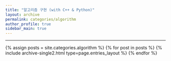 ```yaml
---
title: "알고리즘 구현 (with C++ & Python)"
layout: archive
permalink: categories/algorithm
author_profile: true
sidebar_main: true
---
```


<!-- 공백이 포함되어 있는 카테고리 이름의 경우 site.categories.['a b c'] 이런식으로! -->

***

{% assign posts = site.categories.algorithm %}
{% for post in posts %} {% include archive-single2.html type=page.entries_layout %} {% endfor %}
